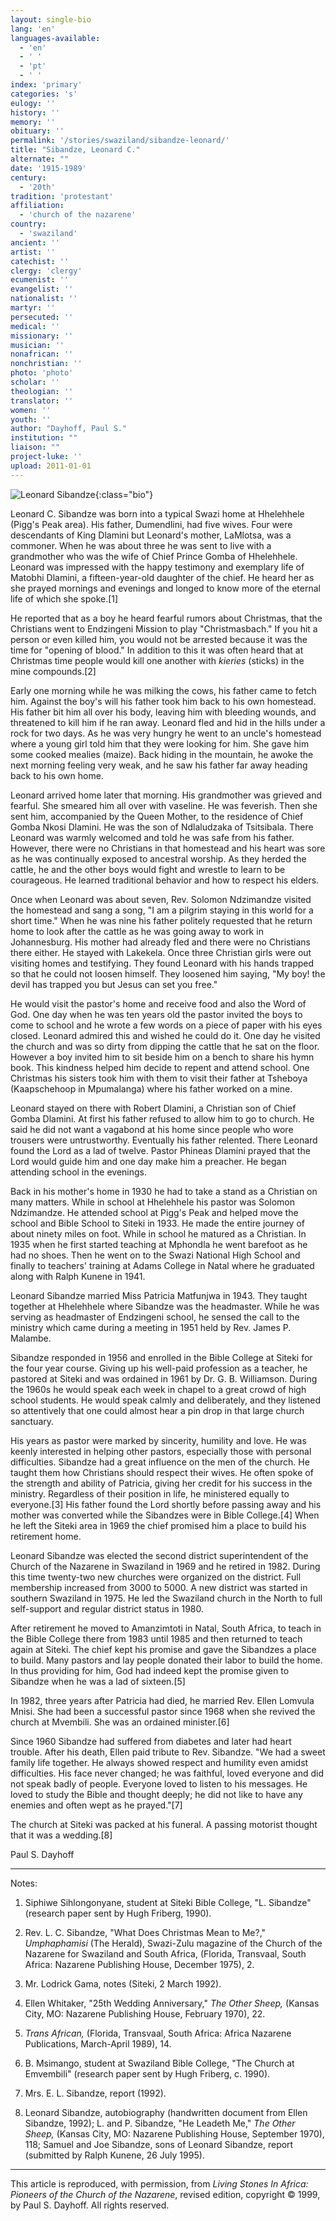 ```yaml
---
layout: single-bio
lang: 'en'
languages-available:
  - 'en'
  - ' '
  - 'pt'
  - ' '
index: 'primary'
categories: 's'
eulogy: ''
history: ''
memory: ''
obituary: ''
permalink: '/stories/swaziland/sibandze-leonard/'
title: "Sibandze, Leonard C."
alternate: ""
date: '1915-1989'
century:
  - '20th'
tradition: 'protestant'
affiliation:
  - 'church of the nazarene'
country:
  - 'swaziland'
ancient: ''
artist: ''
catechist: ''
clergy: 'clergy'
ecumenist: ''
evangelist: ''
nationalist: ''
martyr: ''
persecuted: ''
medical: ''
missionary: ''
musician: ''
nonafrican: ''
nonchristian: ''
photo: 'photo'
scholar: ''
theologian: ''
translator: ''
women: ''
youth: ''
author: "Dayhoff, Paul S."
institution: ""
liaison: ""
project-luke: ''
upload: 2011-01-01
---
```


![Leonard Sibandze](/images/bio-pics/swaziland/sibandze-leonard/sibandze_leonard.jpg){:class="bio"}

Leonard C. Sibandze was born into a typical Swazi home at Hhelehhele (Pigg's Peak area).  His father, Dumendlini, had five wives.  Four were descendants of King Dlamini but Leonard's mother, LaMlotsa, was a commoner.  When he was about three he was sent to live with a grandmother who was the wife of  Chief Prince Gomba of Hhelehhele.  Leonard was impressed with the happy testimony and exemplary life of Matobhi Dlamini, a fifteen-year-old daughter of the chief.  He heard her as she prayed mornings and evenings and longed to know more of the eternal life of which she spoke.[1]

He reported that as a boy he heard fearful rumors about Christmas, that the Christians went to Endzingeni Mission to play "Christmasbach."   If you hit a person or even killed him, you would not be arrested because it was the time for "opening of blood."  In addition to this it was often heard that at Christmas time people would kill one another with *kieries* (sticks) in the mine compounds.[2]

Early one morning while he was milking the cows, his father came to fetch him.  Against the boy's will his father took him back to his own homestead.  His father bit him all over his body, leaving him with bleeding wounds, and threatened to kill him if he ran away.  Leonard fled and hid in the hills under a rock for two days.  As he was very hungry he went to an uncle's homestead where a young girl told him that they were looking for him.  She gave him some cooked mealies (maize).  Back hiding in the mountain, he awoke the next morning feeling very weak, and he saw his father far away heading back to his own home.

Leonard arrived home later that morning.  His grandmother was grieved and fearful.  She smeared him all over with vaseline.  He was feverish.  Then she sent him, accompanied by the Queen Mother, to the residence of Chief Gomba Nkosi Dlamini.  He was the son of Ndlaludzaka of Tsitsibala.  There Leonard was warmly welcomed and told he was safe from his father.  However, there were no Christians in that homestead and his heart was sore as he was continually exposed to ancestral worship.  As they herded the cattle, he and the other boys would fight and wrestle to learn to be courageous.  He learned traditional behavior and how to respect his elders.

Once when Leonard was about seven, Rev. Solomon Ndzimandze visited the homestead and sang a song, "I am a pilgrim staying in this world for a short time."  When he was nine his father politely requested that he return home to look after the cattle as he was going away to work in Johannesburg.  His mother had already fled and there were no Christians there either.  He stayed with Lakekela.  Once three Christian girls were out visiting homes and testifying.  They found Leonard with his hands trapped so that he could not loosen himself.  They loosened him saying, "My boy! the devil has trapped you but Jesus can set you free."

He would visit the pastor's home and receive food and also the Word of God.  One day when he was ten years old the pastor invited the boys to come to school and he wrote a few words on a piece of paper with his eyes closed.  Leonard admired this and wished he could do it.  One day he visited the church and was so dirty from dipping the cattle that he sat on the floor.  However a boy invited him to sit beside him on a bench to share his hymn book.  This kindness helped him decide to repent and attend school.  One Christmas his sisters took him with them to visit their father at Tsheboya (Kaapschehoop in Mpumalanga) where his father worked on a mine.

Leonard stayed on there with Robert Dlamini, a Christian son of Chief Gomba Dlamini.  At first his father refused to allow him to go to church.  He said he did not want a vagabond at his home since people who wore trousers were untrustworthy.  Eventually his father relented.  There Leonard found the Lord as a lad of twelve.  Pastor Phineas Dlamini prayed that the Lord would guide him and one day make him a preacher.  He began attending school in the evenings.

Back in his mother's home in 1930 he had to take a stand as a Christian on many matters.  While in school at Hhelehhele his pastor was Solomon Ndzimandze.  He attended school at Pigg's Peak and helped move the school and Bible School to Siteki in 1933.  He made the entire journey of about ninety miles on foot. While in school he matured as a Christian.  In 1935 when he first started teaching at Mphondla he went barefoot as he had no shoes.  Then he went on to the Swazi National High School and finally to teachers' training at Adams College in Natal where he graduated along with Ralph Kunene in 1941.

Leonard Sibandze married Miss Patricia Matfunjwa in 1943.  They taught together at Hhelehhele where Sibandze was the headmaster.  While he was serving as headmaster of Endzingeni school, he sensed the call to the ministry which came during a meeting in 1951 held by Rev. James P. Malambe.

Sibandze responded in 1956 and enrolled in the Bible College at Siteki for the four year course.  Giving up his well-paid profession as a teacher, he pastored at Siteki and was ordained in 1961 by Dr. G. B. Williamson.  During the 1960s he would speak each week in chapel to a great crowd of high school students.  He would speak calmly and deliberately, and they listened so attentively that one could almost hear a pin drop in that large church sanctuary.

His years as pastor were marked by sincerity, humility and love.  He was keenly interested in helping other pastors, especially those with personal difficulties.  Sibandze had a great influence on the men of the church.  He taught them how Christians should respect their wives.  He often spoke of the strength and ability of Patricia, giving her credit for his success in the ministry.  Regardless of their position in life, he ministered equally to everyone.[3]   His father found the Lord shortly before passing away and his mother was converted while the Sibandzes were in Bible College.[4]   When he left the Siteki area in 1969 the chief promised him a place to build his retirement home.

Leonard Sibandze was elected the second district superintendent of the Church of the Nazarene in Swaziland in 1969 and he retired in 1982.  During this time twenty-two new churches were organized on the district. Full membership increased from 3000 to 5000.  A new district was started in southern Swaziland in 1975.  He led the Swaziland church in the North to full self-support and regular district status in 1980.

After retirement he moved to Amanzimtoti in Natal, South Africa, to teach in the Bible College there from 1983 until 1985 and then returned to teach again at Siteki.  The chief kept his promise and gave the Sibandzes a place to build.  Many pastors and lay people donated their labor to build the home.  In thus providing for him, God had indeed kept the promise given to Sibandze when he was a lad of sixteen.[5]

In 1982, three years after Patricia had died, he married Rev. Ellen Lomvula Mnisi.  She had been a successful pastor since 1968 when she revived the church at Mvembili.  She was an ordained minister.[6]

Since 1960 Sibandze had suffered from diabetes and later had heart trouble.  After his death, Ellen paid tribute to Rev. Sibandze.  "We had a sweet family life together.  He always showed respect and humility even amidst difficulties.  His face never changed; he was faithful, loved everyone and did not speak badly of people.  Everyone loved to listen to his messages.  He loved to study the Bible and thought deeply;  he did not like to have any enemies and often wept as he prayed."[7]

The church at Siteki was packed at his funeral.  A passing motorist thought that it was a wedding.[8]

Paul S. Dayhoff

---

Notes:

1. Siphiwe Sihlongonyane, student at Siteki Bible College, "L. Sibandze" (research paper sent by Hugh Friberg, 1990).

2. Rev. L. C. Sibandze, "What Does Christmas Mean to Me?," *Umphaphamisi* (The Herald), Swazi-Zulu magazine of the Church of the Nazarene for Swaziland and South Africa, (Florida, Transvaal, South Africa: Nazarene Publishing House, December 1975), 2.

3. Mr. Lodrick Gama, notes (Siteki, 2 March 1992).

4. Ellen Whitaker, "25th Wedding Anniversary," *The Other Sheep,* (Kansas City, MO: Nazarene Publishing House, February 1970), 22.

5. *Trans African,* (Florida, Transvaal, South Africa: Africa Nazarene Publications, March-April 1989), 14.

6. B. Msimango, student at Swaziland Bible College, "The Church at Emvembili" (research paper sent by Hugh Friberg, c. 1990).

7. Mrs. E. L. Sibandze, report (1992).

8. Leonard Sibandze, autobiography (handwritten document from Ellen Sibandze, 1992); L. and P. Sibandze, "He Leadeth Me," *The Other Sheep,* (Kansas City, MO: Nazarene Publishing House, September 1970), 118; Samuel and Joe Sibandze, sons of Leonard Sibandze, report (submitted by Ralph Kunene, 26 July 1995).

---

This article is reproduced, with permission, from *Living Stones In Africa: Pioneers of the Church of the Nazarene*, revised edition, copyright &copy; 1999, by Paul S. Dayhoff.  All rights reserved.
